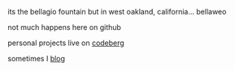 its the bellagio fountain but in west oakland, california... bellaweo

not much happens here on github

personal projects live on [codeberg](https://codeberg.org/meh)

sometimes I [blog](https://mel.sh)

